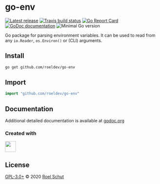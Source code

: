 go-env
======

[![Latest release][latest-release-img]][latest-release-url]
[![Travis build status][travis-build-img]][travis-build-url]
[![Go Report Card][go-report-img]][go-report-url]
[![GoDoc documentation][go-doc-img]][go-doc-url]
![Minimal Go version][go-version-img]

[latest-release-img]: https://img.shields.io/github/release/roeldev/go-env.svg?label=latest
[latest-release-url]: https://github.com/roeldev/go-env/releases
[travis-build-img]: https://img.shields.io/travis/roeldev/go-env.svg
[travis-build-url]: https://travis-ci.org/roeldev/go-env
[go-report-img]: https://goreportcard.com/badge/github.com/roeldev/go-env
[go-report-url]: https://goreportcard.com/report/github.com/roeldev/go-env
[go-doc-img]: https://godoc.org/github.com/roeldev/go-env?status.svg
[go-doc-url]: https://pkg.go.dev/github.com/roeldev/go-env
[go-version-img]: https://img.shields.io/github/go-mod/go-version/roeldev/go-env

Go package for parsing environment variables. It can be used to read from any `io.Reader`, `os.Environ()` or (CLI) arguments.


## Install
```sh
go get github.com/roeldev/go-env
```


## Import
```go
import "github.com/roeldev/go-env"
```


## Documentation
Additional detailed documentation is available at [godoc.org][go-doc-url]


### Created with
<a href="https://www.jetbrains.com/?from=roeldev/go-env" target="_blank"><img src="https://pbs.twimg.com/profile_images/1206615658638856192/eiS7UWLo_400x400.jpg" width="35" /></a>


## License
[GPL-3.0+](LICENSE) © 2020 [Roel Schut](https://roelschut.nl)
